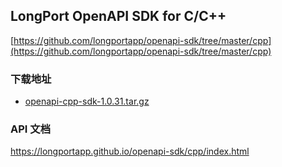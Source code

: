 ## LongPort OpenAPI SDK for C/C++

[https://github.com/longportapp/openapi-sdk/tree/master/cpp](https://github.com/longportapp/openapi-sdk/tree/master/cpp)

### 下载地址

- [openapi-cpp-sdk-1.0.31.tar.gz](https://static.lbctrl.com/openapi-sdk/openapi-cpp-sdk-1.0.31.tar.gz)

### API 文档

https://longportapp.github.io/openapi-sdk/cpp/index.html
